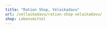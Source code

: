```yaml
---
title: "Ration Shop, Velaikadavu"
url: /vellaikadavu/ration-shop-velaikadavu/
shop: Lebensmittel
---
```

